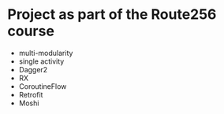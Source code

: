 # Project as part of the Route256 course

- multi-modularity
- single activity
- Dagger2
- RX
- CoroutineFlow
- Retrofit
- Moshi
